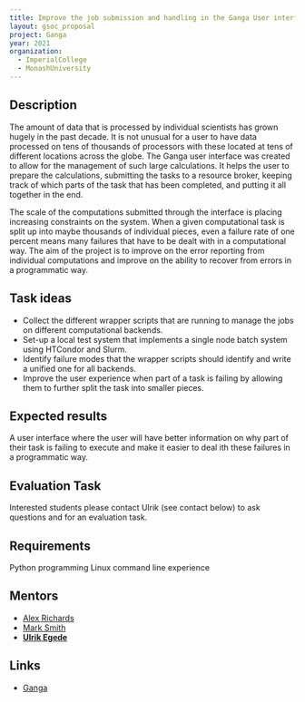 ```yaml
---
title: Improve the job submission and handling in the Ganga User interface
layout: gsoc_proposal
project: Ganga
year: 2021
organization:
  - ImperialCollege
  - MonashUniversity
---
```


## Description
The amount of data that is processed by individual scientists has grown hugely in the past decade. It is not unusual for a user to have data processed on tens of thousands of processors with these located at tens of different locations across the globe. The Ganga user interface was created to allow for the management of such large calculations. It helps the user to prepare the calculations, submitting the tasks to a resource broker, keeping track of which parts of the task that has been completed, and putting it all together in the end.

The scale of the computations submitted through the interface is placing increasing constraints on the system. When a given computational task is split up into maybe thousands of individual pieces, even a failure rate of one percent means many failures that have to be dealt with in a computational way. The aim of the project is to improve on the error reporting from individual computations and improve on the ability to recover from errors in a programmatic way.

## Task ideas
 * Collect the different wrapper scripts that are running to manage the jobs on different computational backends.
 * Set-up a local test system that implements a single node batch system using HTCondor and Slurm.
 * Identify failure modes that the wrapper scripts should identify and write a unified one for all backends.
 * Improve the user experience when part of a task is failing by allowing them to further split the task into smaller pieces.

## Expected results
A user interface where the user will have better information on why part of their task is failing to execute and make it easier to deal ith these failures in a programmatic way. 

## Evaluation Task
Interested students please contact Ulrik (see contact below) to ask questions and for an evaluation task.

## Requirements
Python programming
Linux command line experience

## Mentors 
  * [Alex Richards](mailto:a.richards@imperial.ac.uk)
  * [Mark Smith](mailto:mark.smith1@imperial.ac.uk)
  * **[Ulrik Egede](mailto:ulrik.egede@monash.edu)**

## Links
  * [Ganga](https://github.com/ganga-devs/ganga)

